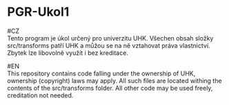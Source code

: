# PGR-Ukol1

#CZ<br/>
Tento program je úkol určený pro univerzitu UHK.
Všechen obsah složky src/transforms patří UHK a můžou se na ně vztahovat práva vlastnictví.
Zbytek lze libovolně využít i bez kreditace.

#EN<br/>
This repository contains code falling under the ownership of UHK, ownership (copyright) laws may apply.
All such files are located withing the contents of the src/transforms folder.
All other code may be used freely, creditation not needed.
